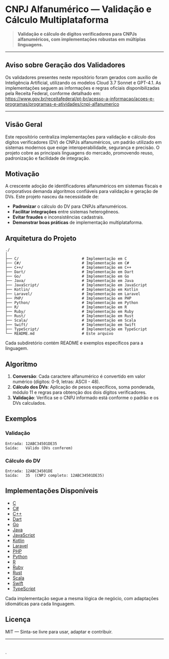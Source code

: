 # CNPJ Alfanumérico — Validação e Cálculo Multiplataforma

> **Validação e cálculo de dígitos verificadores para CNPJs alfanuméricos, com implementações robustas em múltiplas linguagens.**

---

## Aviso sobre Geração dos Validadores

Os validadores presentes neste repositório foram gerados com auxílio de Inteligência Artificial, utilizando os modelos Cloud 3.7 Sonnet e GPT-4.1. As implementações seguem as informações e regras oficiais disponibilizadas pela Receita Federal, conforme detalhado em:  
https://www.gov.br/receitafederal/pt-br/acesso-a-informacao/acoes-e-programas/programas-e-atividades/cnpj-alfanumerico

---

## Visão Geral

Este repositório centraliza implementações para validação e cálculo dos dígitos verificadores (DV) de CNPJs alfanuméricos, um padrão utilizado em sistemas modernos que exige interoperabilidade, segurança e precisão. O projeto cobre as principais linguagens do mercado, promovendo reuso, padronização e facilidade de integração.

## Motivação

A crescente adoção de identificadores alfanuméricos em sistemas fiscais e corporativos demanda algoritmos confiáveis para validação e geração de DVs. Este projeto nasceu da necessidade de:

- **Padronizar** o cálculo do DV para CNPJs alfanuméricos.
- **Facilitar integrações** entre sistemas heterogêneos.
- **Evitar fraudes** e inconsistências cadastrais.
- **Demonstrar boas práticas** de implementação multiplataforma.

## Arquitetura do Projeto

```
./
│
├── C/                            # Implementação em C
├── C#/                           # Implementação em C#
├── C++/                          # Implementação em C++
├── Dart/                         # Implementação em Dart
├── Go/                           # Implementação em Go
├── Java/                         # Implementação em Java
├── JavaScript/                   # Implementação em JavaScript
├── Kotlin/                       # Implementação em Kotlin
├── Laravel/                      # Implementação em Laravel
├── PHP/                          # Implementação em PHP
├── Python/                       # Implementação em Python
├── R/                            # Implementação em R
├── Ruby/                         # Implementação em Ruby
├── Rust/                         # Implementação em Rust
├── Scala/                        # Implementação em Scala
├── Swift/                        # Implementação em Swift
├── TypeScript/                   # Implementação em TypeScript
└── README.md                     # Este arquivo
```

Cada subdiretório contém README e exemplos específicos para a linguagem.

## Algoritmo

1. **Conversão**: Cada caractere alfanumérico é convertido em valor numérico (dígitos: 0-9, letras: ASCII - 48).
2. **Cálculo dos DVs**: Aplicação de pesos específicos, soma ponderada, módulo 11 e regras para obtenção dos dois dígitos verificadores.
3. **Validação**: Verifica se o CNPJ informado está conforme o padrão e os DVs calculados.

## Exemplos

### Validação

```plaintext
Entrada: 12ABC34501DE35
Saída:   Válido (DVs conferem)
```

### Cálculo do DV

```plaintext
Entrada: 12ABC34501DE
Saída:   35  (CNPJ completo: 12ABC34501DE35)
```

## Implementações Disponíveis

- [C](./C/README.md)
- [C#](./C#/README.md)
- [C++](./C++/README.md)
- [Dart](./Dart/README.md)
- [Go](./Go/README.md)
- [Java](./Java/README.md)
- [JavaScript](./JavaScript/README.md)
- [Kotlin](./Kotlin/README.md)
- [Laravel](./Laravel/README.md)
- [PHP](./PHP/README.md)
- [Python](./Python/README.md)
- [R](./R/README.md)
- [Ruby](./Ruby/README.md)
- [Rust](./Rust/README.md)
- [Scala](./Scala/README.md)
- [Swift](./Swift/README.md)
- [TypeScript](./TypeScript/README.md)

Cada implementação segue a mesma lógica de negócio, com adaptações idiomáticas para cada linguagem.

## Licença

MIT — Sinta-se livre para usar, adaptar e contribuir.

---

`
`

`
